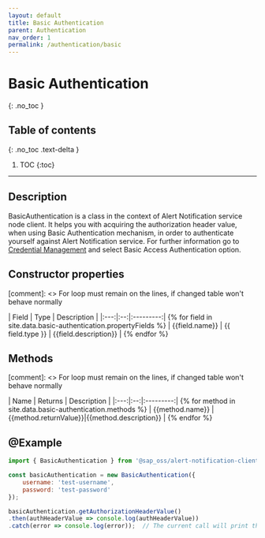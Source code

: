 ```yaml
---
layout: default
title: Basic Authentication
parent: Authentication
nav_order: 1
permalink: /authentication/basic
---
```


# Basic Authentication
{: .no_toc }

## Table of contents
{: .no_toc .text-delta }

1. TOC
{:toc}

---

## Description

BasicAuthentication is a class in the context of Alert Notification service node client. It helps you with acquiring the authorization header value, when using Basic Authentication mechanism, in order to authenticate yourself against Alert Notification service. For further information go to [Credential Management](https://help.sap.com/docs/ALERT_NOTIFICATION/5967a369d4b74f7a9c2b91f5df8e6ab6/80fe24f86bde4e3aac2903ac05511835.html?locale=en-US) and select Basic Access Authentication option.

## Constructor properties

[comment]: <> For loop must remain on the lines, if changed table won't behave normally

| Field | Type | Description |
|:---:|:--:|:---------:| {% for field in site.data.basic-authentication.propertyFields %}
| {{field.name}} | {{ field.type }} | {{field.description}} | {% endfor %}

## Methods

[comment]: <> For loop must remain on the lines, if changed table won't behave normally

| Name | Returns | Description |
|:---:|:--:|:---------:| {% for method in site.data.basic-authentication.methods %}
| {{method.name}} | {{method.returnValue}}|{{method.description}} | {% endfor %}

## @Example

```js
import { BasicAuthentication } from '@sap_oss/alert-notification-client';

const basicAuthentication = new BasicAuthentication({
    username: 'test-username',
    password: 'test-password'
});

basicAuthentication.getAuthorizationHeaderValue()
.then(authHeaderValue => console.log(authHeaderValue))
.catch(error => console.log(error));  // The current call will print the basic authorization header value with encoded username and password in base64 format 'Basic dGVzdC11c2VybmFtZTp0ZXN0LXBhc3N3b3Jk'
```